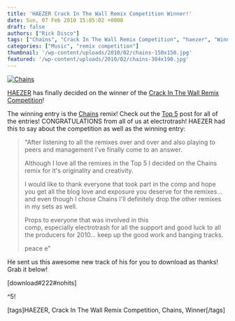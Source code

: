 ```yaml
---
title: 'HAEZER Crack In The Wall Remix Competition Winner!'
date: Sun, 07 Feb 2010 15:05:02 +0000
draft: false
authors: ["Rick Disco"]
tags: ["Chains", "Crack In The Wall Remix Competition", "haezer", "Winner"]
categories: ["Music", "remix competition"]
thumbnail: '/wp-content/uploads/2010/02/chains-150x150.jpg'
featured: '/wp-content/uploads/2010/02/chains-304x190.jpg'
---
```


[![](/wp-content/uploads/2010/02/chains.jpg "Chains")](/wp-content/uploads/2010/02/chains.jpg)

[HAEZER](http://www.facebook.com/pages/HAEZER/24353086721 "HAEZER") has finally decided on the winner of the [Crack In The Wall Remix Competition](/2009/12/04/remix-competition-haezer-crack-in-the-wall/ "Remix Competition")!

The winning entry is the [Chains](http://soundcloud.com/industrial86 "Chains") remix! Check out the [Top 5](/2010/02/03/crack-in-the-wall-remix-competition-top-5/ "Top 5") post for all of the entries! CONGRATULATIONS from all of us at electrotrash! HAEZER had this to say about the competition as well as the winning entry:

> "After listening to all the remixes over and over and also playing to peers and management I've finally come to an answer.
>
> Although I love all the remixes in the Top 5 I decided on the Chains remix for it's originality and creativity.
>
> I would like to thank everyone that took part in the comp and hope you get all the blog love and exposure you deserve for the remixes... and even though I chose Chains I'll definitely drop the other remixes in my sets as well.
>
> Props to everyone that was involved in this comp, especially electrotrash for all the support and good luck to all the producers for 2010... keep up the good work and banging tracks.
>
> peace e"

He sent us this awesome new track of his for you to download as thanks! Grab it below!

\[download#222#nohits\]

^5!

\[tags\]HAEZER, Crack In The Wall Remix Competition, Chains, Winner\[/tags\]